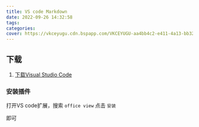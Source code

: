 ```yaml
---
title: VS code Markdown
date: 2022-09-26 14:32:58
tags:
categories:
cover: https://vkceyugu.cdn.bspapp.com/VKCEYUGU-aa4bb4c2-e411-4a13-bb32-deb6e6bc91d3/3b83c236-a2dd-47f5-b7c2-4756ed74b3e5.png
---
```

## 下载

1. [下载Visual Studio Code](https://code.visualstudio.com/)

### 安装插件

打开VS code扩展，搜索 `office view` 点击 `安装`

即可
